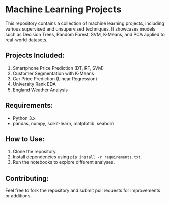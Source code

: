 # Machine Learning Projects

This repository contains a collection of machine learning projects, including various supervised and unsupervised techniques. It showcases models such as Decision Trees, Random Forest, SVM, K-Means, and PCA applied to real-world datasets.

## Projects Included:
1. Smartphone Price Prediction (DT, RF, SVM)
2. Customer Segmentation with K-Means
3. Car Price Prediction (Linear Regression)
4. University Rank EDA
5. England Weather Analysis

## Requirements:
- Python 3.x
- pandas, numpy, scikit-learn, matplotlib, seaborn

## How to Use:
1. Clone the repository.
2. Install dependencies using `pip install -r requirements.txt`.
3. Run the notebooks to explore different analyses.

## Contributing:
Feel free to fork the repository and submit pull requests for improvements or additions.

